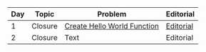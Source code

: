 
| Day | Topic       | Problem | Editorial |
| ----------- | ----------- | ----------- | ----------- |
| 1 | Closure      | [Create Hello World Function](Create%20Hello%20World%20Function.md#problem)       | [Editorial](Create%20Hello%20World%20Function.md#editorial) |
| 2 | Closure   | Text        | Editorial |
